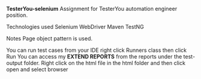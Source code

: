 **TesterYou-selenium**
Assignment for TesterYou automation engineer position.

Technologies used
Selenium WebDriver Maven TestNG

Notes
Page object pattern is used.

You can run test cases from your IDE
right click Runners class then click Run
You can access my **EXTEND REPORTS** from the reports under the test-output folder.
Right click on the html file in the html folder and then click open and select browser


